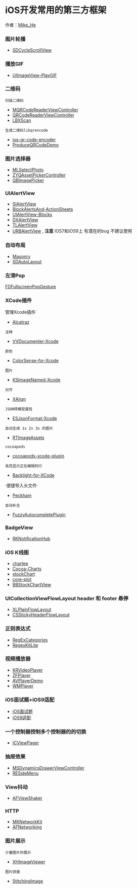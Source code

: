 # iOS开发常用的第三方框架

作者：[Mike_He](https://github.com/CoderMikeHe)   
  
### 图片轮播
* [SDCycleScrollView](https://github.com/gsdios/SDCycleScrollView)

### 播放GIF
* [UIImageView-PlayGIF](https://github.com/yfme/UIImageView-PlayGIF)

### 二维码
`扫描二维码`
* [MQRCodeReaderViewController](https://github.com/zhengjinghua/MQRCodeReaderViewController) 
* [QRCodeReaderViewController](https://github.com/yannickl/QRCodeReaderViewController)    
* [LBXScan](https://github.com/MxABC/LBXScan)   

`生成二维码libqrencode`
* [ios-qr-code-encoder](https://github.com/moqod/ios-qr-code-encoder)
* [ProduceQRCodeDemo](https://github.com/MartinLi841538513/ProduceQRCodeDemo)

### 图片选择器 
* [MLSelectPhoto](https://github.com/MakeZL/MLSelectPhoto)
* [ZYQAssetPickerController](https://github.com/heroims/ZYQAssetPickerController)
* [QBImagePicker](https://github.com/questbeat/QBImagePicker)  

### UIAlertView
* [SIAlertView](https://github.com/Sumi-Interactive/SIAlertView)
* [BlockAlertsAnd-ActionSheets](https://github.com/gpambrozio/BlockAlertsAnd-ActionSheets)
* [UIAlertView-Blocks](https://github.com/jivadevoe/UIAlertView-Blocks)
* [DXAlertView](https://github.com/xiekw2010/DXAlertView) 
* [TLAlertView](https://github.com/tLewisII/TLAlertView) 
* [URBAlertView](https://github.com/u10int/URBAlertView) ,  **注意** IOS7和iOS9上 有潜在的bug 不建议使用
### 自动布局
* [Masonry](https://github.com/SnapKit/Masonry)
* [SDAutoLayout](https://github.com/gsdios/SDAutoLayout)

### 左滑Pop
[FDFullscreenPopGesture](https://github.com/forkingdog/FDFullscreenPopGesture)

### XCode插件
管理Xcode插件`
* [Alcatraz](https://github.com/alcatraz/Alcatraz)  

`注释`  
* [VVDocumenter-Xcode ](https://github.com/onevcat/VVDocumenter-Xcode )

`颜色`
* [ColorSense-for-Xcode](https://github.com/omz/ColorSense-for-Xcode)

`图片`
* [KSImageNamed-Xcode](https://github.com/ksuther/KSImageNamed-Xcode)

`对齐`
* [XAlign](https://github.com/qfish/XAlign)

`JSON转模型属性`
* [ESJsonFormat-Xcode](https://github.com/EnjoySR/ESJsonFormat-Xcode)

`自动生成 1x 2x 3x 的图片`
* [RTImageAssets](https://github.com/rickytan/RTImageAssets)

`cocoapods`
* [cocoapods-xcode-plugin](https://github.com/kattrali/cocoapods-xcode-plugin)

`高亮显示正在编辑的行`
* [Backlight-for-XCode](https://github.com/limejelly/Backlight-for-XCode)

·便捷导入头文件·
* [Peckham](https://github.com/markohlebar/Peckham)

`自动补全`
* [FuzzyAutocompletePlugin](https://github.com/FuzzyAutocomplete/FuzzyAutocompletePlugin)

### BadgeView
* [RKNotificationHub](https://github.com/cwRichardKim/RKNotificationHub)

### iOS K线图
* [chartee](https://github.com/zhiyu/chartee)  
* [Cocoa-Charts](https://github.com/limccn/Cocoa-Charts) 
* [stockChart](https://github.com/dangfm/stockChart)  
* [core-plot](https://github.com/core-plot/core-plot)
* [BBStockChartView](https://github.com/chenxiaoyu3/BBStockChartView) 


### UICollectionViewFlowLayout  header 和 footer 悬停
* [XLPlainFlowLayout](https://github.com/HebeTienCoder/XLPlainFlowLayout) 
* [CSStickyHeaderFlowLayout](https://github.com/jamztang/CSStickyHeaderFlowLayout)

### 正则表达式
* [RegExCategories](https://github.com/bendytree/Objective-C-RegEx-Categories) 
* [RegexKitLite](https://github.com/wezm/RegexKitLite)

### 视频播放器
* [KRVideoPlayer](https://github.com/36Kr-Mobile/KRVideoPlayer)
* [ZFPlayer](https://github.com/renzifeng/ZFPlayer)
* [AVPlayerDemo](https://github.com/mzds/AVPlayerDemo)
* [WMPlayer](https://github.com/zhengwenming/WMPlayer)

### iOS面试题+iOS9适配
* [iOS面试题](https://github.com/ChenYilong/iOSInterviewQuestions)
* [iOS9适配](https://github.com/ChenYilong/iOS9AdaptationTips)

### 一个控制器控制多个控制器的的切换
* [ICViewPager](https://github.com/iltercengiz/ICViewPager)

### 抽屉效果
* [MSDynamicsDrawerViewController](https://github.com/erichoracek/MSDynamicsDrawerViewController)  
* [RESideMenu](https://github.com/romaonthego/RESideMenu)

### View抖动
* [AFViewShaker](https://github.com/ArtFeel/AFViewShaker)

### HTTP
* [MKNetworkKit](https://github.com/MugunthKumar/MKNetworkKit)
* [AFNetworking](https://github.com/AFNetworking/AFNetworking)

### 图片展示
`少量图片你展示`
* [XHImageViewer](https://github.com/JackTeam/XHImageViewer)

`图片拼接`
* [StitchingImage](https://github.com/zhengjinghua/StitchingImage)
































